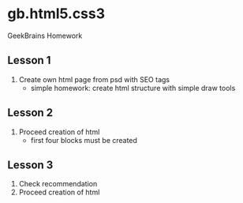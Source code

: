 # gb.html5.css3

  GeekBrains Homework

## Lesson 1

1. Create own html page from psd with SEO tags
    * simple homework: create html structure with simple draw tools

## Lesson 2

1. Proceed creation of html
    * first four blocks must be created

## Lesson 3

1. Check recommendation
2. Proceed creation of html
